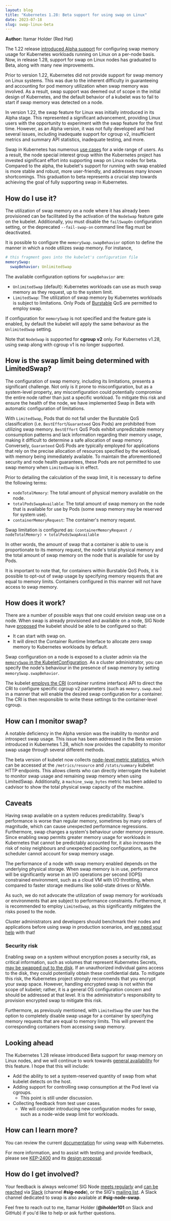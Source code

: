 ```yaml
---
layout: blog
title: "Kubernetes 1.28: Beta support for using swap on Linux"
date: 2023-07-18
slug: swap-linux-beta
---
```


**Author:** Itamar Holder (Red Hat)

The 1.22 release [introduced Alpha support](/blog/2021/08/09/run-nodes-with-swap-alpha/)
for configuring swap memory usage for Kubernetes workloads running on Linux on a per-node basis.
Now, in release 1.28, support for swap on Linux nodes has graduated to Beta, along with many
new improvements.

Prior to version 1.22, Kubernetes did not provide support for swap memory on Linux systems.
This was due to the inherent difficulty in guaranteeing and accounting for pod memory utilization
when swap memory was involved. As a result, swap support was deemed out of scope in the initial
design of Kubernetes, and the default behavior of a kubelet was to fail to start if swap memory
was detected on a node.

In version 1.22, the swap feature for Linux was initially introduced in its Alpha stage. This represented
a significant advancement, providing Linux users with the opportunity to experiment with the swap
feature for the first time. However, as an Alpha version, it was not fully developed and had
several issues, including inadequate support for cgroup v2, insufficient metrics and summary
API statistics, inadequate testing, and more.

Swap in Kubernetes has numerous [use cases](https://github.com/kubernetes/enhancements/blob/master/keps/sig-node/2400-node-swap/README.md#user-stories)
for a wide range of users. As a result, the node special interest group within the Kubernetes project
has invested significant effort into supporting swap on Linux nodes for beta.
Compared to the alpha, the kubelet's support for running with swap enabled is more stable and
robust, more user-friendly, and addresses many known shortcomings. This graduation to beta
represents a crucial step towards achieving the goal of fully supporting swap in Kubernetes.

## How do I use it?
The utilization of swap memory on a node where it has already been provisioned can be
facilitated by the activation of the `NodeSwap` feature gate on the kubelet.
Additionally, you must disable the `failSwapOn` configuration setting, or the deprecated
`--fail-swap-on` command line flag must be deactivated.

It is possible to configure the `memorySwap.swapBehavior` option to define the manner in which a node utilizes swap memory. For instance,

```yaml
# this fragment goes into the kubelet's configuration file
memorySwap:
  swapBehavior: UnlimitedSwap
```

The available configuration options for `swapBehavior` are:
- `UnlimitedSwap` (default): Kubernetes workloads can use as much swap memory as they
  request, up to the system limit.
- `LimitedSwap`: The utilization of swap memory by Kubernetes workloads is subject to limitations.
Only Pods of [Burstable](docs/concepts/workloads/pods/pod-qos/#burstable) QoS are permitted to employ swap.

If configuration for `memorySwap` is not specified and the feature gate is
enabled, by default the kubelet will apply the same behaviour as the
`UnlimitedSwap` setting.

Note that `NodeSwap` is supported for **cgroup v2** only. For Kubernetes v1.28,
using swap along with cgroup v1 is no longer supported.

## How is the swap limit being determined with LimitedSwap?
The configuration of swap memory, including its limitations, presents a significant
challenge. Not only is it prone to misconfiguration, but as a system-level property, any
misconfiguration could potentially compromise the entire node rather than just a specific
workload. To mitigate this risk and ensure the health of the node, we have implemented
Swap in Beta with automatic configuration of limitations.

With `LimitedSwap`, Pods that do not fall under the Burstable QoS classification (i.e.
`BestEffort`/`Guaranteed` Qos Pods) are prohibited from utilizing swap memory.
`BestEffort` QoS Pods exhibit unpredictable memory consumption patterns and lack
information regarding their memory usage, making it difficult to determine a safe
allocation of swap memory. Conversely, `Guaranteed` QoS Pods are typically employed for
applications that rely on the precise allocation of resources specified by the workload,
with memory being immediately available. To maintain the aforementioned security and node
health guarantees, these Pods are not permitted to use swap memory when `LimitedSwap` is
in effect.

Prior to detailing the calculation of the swap limit, it is necessary to define the following terms:
* `nodeTotalMemory`: The total amount of physical memory available on the node.
* `totalPodsSwapAvailable`: The total amount of swap memory on the node that is available for use by Pods (some swap memory may be reserved for system use).
* `containerMemoryRequest`: The container's memory request.

Swap limitation is configured as:
`(containerMemoryRequest / nodeTotalMemory) × totalPodsSwapAvailable`

In other words, the amount of swap that a container is able to use is proportionate to its
memory request, the node's total physical memory and the total amount of swap memory on
the node that is available for use by Pods.

It is important to note that, for containers within Burstable QoS Pods, it is possible to
opt-out of swap usage by specifying memory requests that are equal to memory limits.
Containers configured in this manner will not have access to swap memory.

## How does it work?
There are a number of possible ways that one could envision swap use on a node.
When swap is already provisioned and available on a node,
SIG Node have [proposed](https://github.com/kubernetes/enhancements/blob/9d127347773ad19894ca488ee04f1cd3af5774fc/keps/sig-node/2400-node-swap/README.md#proposal)
the kubelet should be able to be configured so that:
- It can start with swap on.
- It will direct the Container Runtime Interface to allocate zero swap memory
  to Kubernetes workloads by default.

Swap configuration on a node is exposed to a cluster admin via the
[`memorySwap` in the KubeletConfiguration](/docs/reference/config-api/kubelet-config.v1).
As a cluster administrator, you can specify the node's behaviour in the
presence of swap memory by setting `memorySwap.swapBehavior`.

The kubelet [employs the CRI](https://kubernetes.io/docs/concepts/architecture/cri/)
(container runtime interface) API to direct the CRI to
configure specific cgroup v2 parameters (such as `memory.swap.max`) in a manner that will
enable the desired swap configuration for a container. The CRI is then responsible to
write these settings to the container-level cgroup.

## How can I monitor swap?
A notable deficiency in the Alpha version was the inability to monitor and introspect swap
usage. This issue has been addressed in the Beta version introduced in Kubernetes 1.28, which now
provides the capability to monitor swap usage through several different methods.

The beta version of kubelet now collects
[node-level metric statistics](/docs/reference/instrumentation/node-metrics/),
which can be accessed at the `/metrics/resource` and `/stats/summary` kubelet HTTP endpoints.
This allows clients who can directly interrogate the kubelet to
monitor swap usage and remaining swap memory when using LimitedSwap. Additionally, a
`machine_swap_bytes` metric has been added to cadvisor to show the total physical swap capacity of the
machine.

## Caveats
Having swap available on a system reduces predictability. Swap's performance is
worse than regular memory, sometimes by many orders of magnitude, which can
cause unexpected performance regressions. Furthermore, swap changes a system's
behaviour under memory pressure. Since enabling swap permits
greater memory usage for workloads in Kubernetes that cannot be predictably
accounted for, it also increases the risk of noisy neighbours and unexpected
packing configurations, as the scheduler cannot account for swap memory usage.

The performance of a node with swap memory enabled depends on the underlying
physical storage. When swap memory is in use, performance will be significantly
worse in an I/O operations per second (IOPS) constrained environment, such as a
cloud VM with I/O throttling, when compared to faster storage mediums like
solid-state drives or NVMe.

As such, we do not advocate the utilization of swap memory for workloads or
environments that are subject to performance constraints. Furthermore, it is
recommended to employ `LimitedSwap`, as this significantly mitigates the risks
posed to the node.

Cluster administrators and developers should benchmark their nodes and applications
before using swap in production scenarios, and [we need your help](#how-do-i-get-involved) with that!

### Security risk
Enabling swap on a system without encryption poses a security risk, as critical information,
such as volumes that represent Kubernetes Secrets, [may be swapped out to the disk](/docs/concepts/configuration/secret/#information-security-for-secrets).
If an unauthorized individual gains
access to the disk, they could potentially obtain these confidential data. To mitigate this risk, the
Kubernetes project strongly recommends that you encrypt your swap space.
However, handling encrypted swap is not within the scope of
kubelet; rather, it is a general OS configuration concern and should be addressed at that level.
It is the administrator's responsibility to provision encrypted swap to mitigate this risk.

Furthermore, as previously mentioned, with `LimitedSwap` the user has the option to completely
disable swap usage for a container by specifying memory requests that are equal to memory limits.
This will prevent the corresponding containers from accessing swap memory.

## Looking ahead
The Kubernetes 1.28 release introduced Beta support for swap memory on Linux nodes,
and we will continue to work towards [general availability](/docs/reference/command-line-tools-reference/feature-gates/#feature-stages)
for this feature. I hope that this will include:

* Add the ability to set a system-reserved quantity of swap from what kubelet detects on the host.
* Adding support for controlling swap consumption at the Pod level via cgroups.
  * This point is still under discussion.
* Collecting feedback from test user cases.
  * We will consider introducing new configuration modes for swap, such as a
    node-wide swap limit for workloads.

## How can I learn more?
You can review the current [documentation](/docs/concepts/architecture/nodes/#swap-memory)
for using swap with Kubernetes.

For more information, and to assist with testing and provide feedback, please
see [KEP-2400](https://github.com/kubernetes/enhancements/issues/4128) and its
[design proposal](https://github.com/kubernetes/enhancements/blob/master/keps/sig-node/2400-node-swap/README.md).

## How do I get involved?
Your feedback is always welcome! SIG Node [meets regularly](https://github.com/kubernetes/community/tree/master/sig-node#meetings)
and [can be reached](https://github.com/kubernetes/community/tree/master/sig-node#contact)
via [Slack](https://slack.k8s.io/) (channel **#sig-node**), or the SIG's
[mailing list](https://groups.google.com/forum/#!forum/kubernetes-sig-node). A Slack
channel dedicated to swap is also available at **#sig-node-swap**.

Feel free to reach out to me, Itamar Holder (**@iholder101** on Slack and GitHub)
if you'd like to help or ask further questions.



